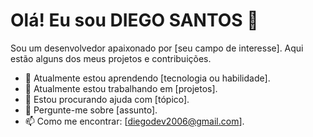 # Olá! Eu sou DIEGO SANTOS 👋

Sou um desenvolvedor apaixonado por [seu campo de interesse]. Aqui estão alguns dos meus projetos e contribuições.

- 🌱 Atualmente estou aprendendo [tecnologia ou habilidade].
- 🔭 Atualmente estou trabalhando em [projetos].
- 🤔 Estou procurando ajuda com [tópico].
- 💬 Pergunte-me sobre [assunto].
- 📫 Como me encontrar: [diegodev2006@gmail.com].
